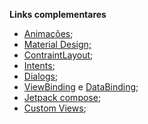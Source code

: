 **Links complementares**
 - [Animações](https://developer.android.com/training/animation/overview?hl=pt-br);
 - [Material Design;](https://material.io/components?platform=android)
 - [ContraintLayout](https://developer.android.com/training/constraint-layout);
 - [Intents](https://developer.android.com/guide/components/intents-filters?hl=pt-br);
 - [Dialogs](https://developer.android.com/guide/topics/ui/dialogs);
 - [ViewBinding](https://www.youtube.com/watch?v=W7uujFrljW0&ab_channel=AndroidDevelopers) e [DataBinding](https://developer.android.com/topic/libraries/data-binding);
 - [Jetpack compose](https://developer.android.com/jetpack/compose/tutorial?gclsrc=aw.ds&&gclid=Cj0KCQiA3smABhCjARIsAKtrg6KElp-9NhJ6SJQhGR5vFSjSDsH0CzjVqg4h74ei4AEA8-N3s9MPanAaAtkYEALw_wcB);
 - [Custom Views](https://developer.android.com/guide/topics/ui/custom-components); 
